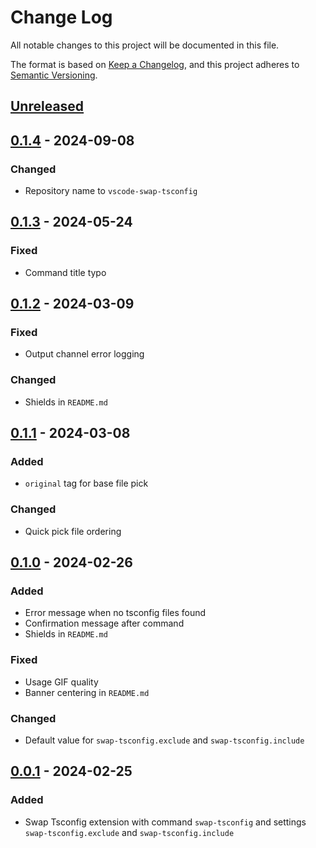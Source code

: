 # Change Log

All notable changes to this project will be documented in this file.

The format is based on [Keep a Changelog](http://keepachangelog.com/), and this project adheres to [Semantic Versioning](https://semver.org/).

## [Unreleased]

## [0.1.4] - 2024-09-08

### Changed

- Repository name to `vscode-swap-tsconfig`

## [0.1.3] - 2024-05-24

### Fixed

- Command title typo

## [0.1.2] - 2024-03-09

### Fixed

- Output channel error logging

### Changed

- Shields in `README.md`

## [0.1.1] - 2024-03-08

### Added

- `original` tag for base file pick

### Changed

- Quick pick file ordering

## [0.1.0] - 2024-02-26

### Added

- Error message when no tsconfig files found
- Confirmation message after command
- Shields in `README.md`

### Fixed

- Usage GIF quality
- Banner centering in `README.md`

### Changed

- Default value for `swap-tsconfig.exclude` and `swap-tsconfig.include`

## [0.0.1] - 2024-02-25

### Added

- Swap Tsconfig extension with command `swap-tsconfig` and settings `swap-tsconfig.exclude` and `swap-tsconfig.include`

[unreleased]: https://github.com/harrydowning/vscode-swap-tsconfig/compare/v0.1.4...HEAD
[0.1.4]: https://github.com/harrydowning/vscode-swap-tsconfig/compare/v0.1.3...v0.1.4
[0.1.3]: https://github.com/harrydowning/vscode-swap-tsconfig/compare/v0.1.2...v0.1.3
[0.1.2]: https://github.com/harrydowning/vscode-swap-tsconfig/compare/v0.1.1...v0.1.2
[0.1.1]: https://github.com/harrydowning/vscode-swap-tsconfig/compare/v0.1.0...v0.1.1
[0.1.0]: https://github.com/harrydowning/vscode-swap-tsconfig/compare/v0.0.1...v0.1.0
[0.0.1]: https://github.com/harrydowning/vscode-swap-tsconfig/releases/tag/v0.0.1
